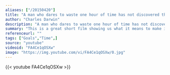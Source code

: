 ```yaml
---
aliases: ["/20150420"]
title: "A man who dares to waste one hour of time has not discovered the value of life."
author: "Charles Darwin"
description: "A man who dares to waste one hour of time has not discovered the value of life. - Charles Darwin quotes from GetInspired365.com"
summary: "This is a great short film showing us what it means to make it count. After the murder of his mother at 16, Elvis escaped poverty and is now a graphic designer. We have time to achieve our goals, but do we have the inclination?"
referenceurl: ""
tags: ["Goals","Time",]
source: "youtube"
videoid: "FA4Ce1qOSXw"
image: "https://img.youtube.com/vi/FA4Ce1qOSXw/0.jpg"
---
```


{{< youtube FA4Ce1qOSXw >}}
